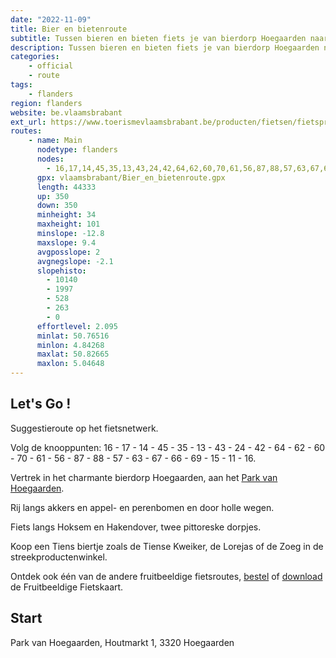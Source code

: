 ```yaml
---
date: "2022-11-09"
title: Bier en bietenroute
subtitle: Tussen bieren en bieten fiets je van bierdorp Hoegaarden naar suikerstad Tienen en terug
description: Tussen bieren en bieten fiets je van bierdorp Hoegaarden naar suikerstad Tienen en terug. Onderweg doorkruis je natuurgebied Rosdel en kom je langs Hoksem en Hakendover. Hou even halt in Hoegaarden en Tienen en kom er alles te weten over de befaamde witbieren, de Tiense suiker en al het overige lekkers dat beiden in petto hebben.
categories:
    - official
    - route
tags:
    - flanders
region: flanders
website: be.vlaamsbrabant
ext_url: https://www.toerismevlaamsbrabant.be/producten/fietsen/fietsproducten/bieren-en-bietenroute/index.html
routes:
    - name: Main
      nodetype: flanders
      nodes:
        - 16,17,14,45,35,13,43,24,42,64,62,60,70,61,56,87,88,57,63,67,66,69,15,11,16
      gpx: vlaamsbrabant/Bier_en_bietenroute.gpx
      length: 44333
      up: 350
      down: 350
      minheight: 34
      maxheight: 101
      minslope: -12.8
      maxslope: 9.4
      avgposslope: 2
      avgnegslope: -2.1
      slopehisto:
        - 10140
        - 1997
        - 528
        - 263
        - 0
      effortlevel: 2.095
      minlat: 50.76516
      minlon: 4.84268
      maxlat: 50.82665
      maxlon: 5.04648
---
```


## Let's Go ! 

Suggestieroute op het fietsnetwerk.

Volg de knooppunten: 16 - 17 - 14 - 45 - 35 - 13 - 43 - 24 - 42 - 64 - 62 - 60 - 70 - 61 - 56 - 87 - 88 - 57 - 63 - 67 - 66 - 69 - 15 - 11 - 16.

Vertrek in het charmante bierdorp Hoegaarden, aan het [Park van Hoegaarden](https://www.toerismevlaamsbrabant.be/producten/bezoeken/bezienswaardigheden/de-tuinen-van-hoegaarden/).

Rij langs akkers en appel- en perenbomen en door holle wegen.

Fiets langs Hoksem en Hakendover, twee pittoreske dorpjes.

Koop een Tiens biertje zoals de Tiense Kweiker, de Lorejas of de Zoeg in de streekproductenwinkel.

Ontdek ook één van de andere fruitbeeldige fietsroutes, [bestel](https://www.toerismevlaamsbrabant.be/publicaties/bloeiend-hageland-fietsen) of [download](https://www.toerismevlaamsbrabant.be/Images/bloeiend-hageland-fietsen-2022_tcm251-143863.pdf) de Fruitbeeldige Fietskaart.

## Start

Park van Hoegaarden, Houtmarkt 1, 3320 Hoegaarden
